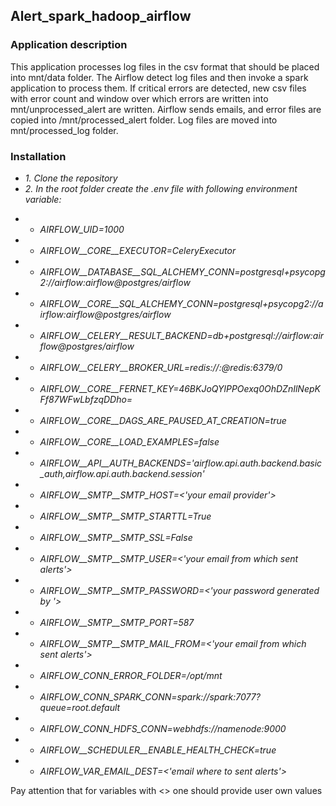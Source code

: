 ## Alert_spark_hadoop_airflow

### Application description

This application processes log files in the csv format that should be placed into mnt/data folder.
The Airflow detect log files and then invoke a spark application to process them.
If critical errors are detected, new csv files with error count and window over which errors
are written into mnt/unprocessed_alert are written.
Airflow sends emails, and error files are copied into /mnt/processed_alert folder.
Log files are moved into mnt/processed_log folder.

### Installation

- _1. Clone the repository_
- _2. In the root folder create the .env file with following environment variable:_
* * _AIRFLOW_UID=1000_
* * _AIRFLOW__CORE__EXECUTOR=CeleryExecutor_
* * _AIRFLOW__DATABASE__SQL_ALCHEMY_CONN=postgresql+psycopg2://airflow:airflow@postgres/airflow_
* * _AIRFLOW__CORE__SQL_ALCHEMY_CONN=postgresql+psycopg2://airflow:airflow@postgres/airflow_
* * _AIRFLOW__CELERY__RESULT_BACKEND=db+postgresql://airflow:airflow@postgres/airflow_
* * _AIRFLOW__CELERY__BROKER_URL=redis://:@redis:6379/0_
* * _AIRFLOW__CORE__FERNET_KEY=46BKJoQYlPPOexq0OhDZnIlNepKFf87WFwLbfzqDDho=_
* * _AIRFLOW__CORE__DAGS_ARE_PAUSED_AT_CREATION=true_
* * _AIRFLOW__CORE__LOAD_EXAMPLES=false_
* * _AIRFLOW__API__AUTH_BACKENDS='airflow.api.auth.backend.basic_auth,airflow.api.auth.backend.session'_
* * _AIRFLOW__SMTP__SMTP_HOST=<'your email provider'>_
* * _AIRFLOW__SMTP__SMTP_STARTTL=True_
* * _AIRFLOW__SMTP__SMTP_SSL=False_
* * _AIRFLOW__SMTP__SMTP_USER=<'your email from which sent alerts'>_
* * _AIRFLOW__SMTP__SMTP_PASSWORD=<'your password generated by '>_
* * _AIRFLOW__SMTP__SMTP_PORT=587_
* * _AIRFLOW__SMTP__SMTP_MAIL_FROM=<'your email from which sent alerts'>_
* * _AIRFLOW_CONN_ERROR_FOLDER=/opt/mnt_
* * _AIRFLOW_CONN_SPARK_CONN=spark://spark:7077?queue=root.default_
* * _AIRFLOW_CONN_HDFS_CONN=webhdfs://namenode:9000_
* * _AIRFLOW__SCHEDULER__ENABLE_HEALTH_CHECK=true_
* * _AIRFLOW_VAR_EMAIL_DEST=<'email where to sent alerts'>_

Pay attention that for variables with <> one should provide user own values
